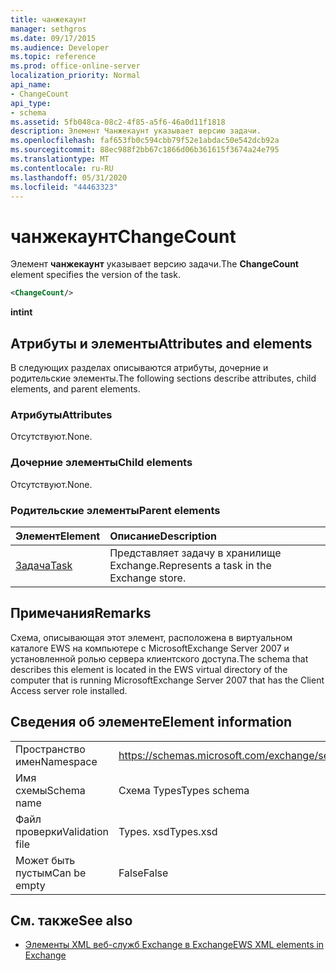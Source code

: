 ```yaml
---
title: чанжекаунт
manager: sethgros
ms.date: 09/17/2015
ms.audience: Developer
ms.topic: reference
ms.prod: office-online-server
localization_priority: Normal
api_name:
- ChangeCount
api_type:
- schema
ms.assetid: 5fb048ca-08c2-4f85-a5f6-46a0d11f1818
description: Элемент Чанжекаунт указывает версию задачи.
ms.openlocfilehash: faf653fb0c594cbb79f52e1abdac50e542dcb92a
ms.sourcegitcommit: 88ec988f2bb67c1866d06b361615f3674a24e795
ms.translationtype: MT
ms.contentlocale: ru-RU
ms.lasthandoff: 05/31/2020
ms.locfileid: "44463323"
---
```

# <a name="changecount"></a><span data-ttu-id="1911c-103">чанжекаунт</span><span class="sxs-lookup"><span data-stu-id="1911c-103">ChangeCount</span></span>

<span data-ttu-id="1911c-104">Элемент **чанжекаунт** указывает версию задачи.</span><span class="sxs-lookup"><span data-stu-id="1911c-104">The **ChangeCount** element specifies the version of the task.</span></span> 
  
```xml
<ChangeCount/>
```

 <span data-ttu-id="1911c-105">**int**</span><span class="sxs-lookup"><span data-stu-id="1911c-105">**int**</span></span>
## <a name="attributes-and-elements"></a><span data-ttu-id="1911c-106">Атрибуты и элементы</span><span class="sxs-lookup"><span data-stu-id="1911c-106">Attributes and elements</span></span>

<span data-ttu-id="1911c-107">В следующих разделах описываются атрибуты, дочерние и родительские элементы.</span><span class="sxs-lookup"><span data-stu-id="1911c-107">The following sections describe attributes, child elements, and parent elements.</span></span>
  
### <a name="attributes"></a><span data-ttu-id="1911c-108">Атрибуты</span><span class="sxs-lookup"><span data-stu-id="1911c-108">Attributes</span></span>

<span data-ttu-id="1911c-109">Отсутствуют.</span><span class="sxs-lookup"><span data-stu-id="1911c-109">None.</span></span>
  
### <a name="child-elements"></a><span data-ttu-id="1911c-110">Дочерние элементы</span><span class="sxs-lookup"><span data-stu-id="1911c-110">Child elements</span></span>

<span data-ttu-id="1911c-111">Отсутствуют.</span><span class="sxs-lookup"><span data-stu-id="1911c-111">None.</span></span>
  
### <a name="parent-elements"></a><span data-ttu-id="1911c-112">Родительские элементы</span><span class="sxs-lookup"><span data-stu-id="1911c-112">Parent elements</span></span>

|<span data-ttu-id="1911c-113">**Элемент**</span><span class="sxs-lookup"><span data-stu-id="1911c-113">**Element**</span></span>|<span data-ttu-id="1911c-114">**Описание**</span><span class="sxs-lookup"><span data-stu-id="1911c-114">**Description**</span></span>|
|:-----|:-----|
|[<span data-ttu-id="1911c-115">Задача</span><span class="sxs-lookup"><span data-stu-id="1911c-115">Task</span></span>](task.md) <br/> |<span data-ttu-id="1911c-116">Представляет задачу в хранилище Exchange.</span><span class="sxs-lookup"><span data-stu-id="1911c-116">Represents a task in the Exchange store.</span></span>  <br/> |
   
## <a name="remarks"></a><span data-ttu-id="1911c-117">Примечания</span><span class="sxs-lookup"><span data-stu-id="1911c-117">Remarks</span></span>

<span data-ttu-id="1911c-118">Схема, описывающая этот элемент, расположена в виртуальном каталоге EWS на компьютере с MicrosoftExchange Server 2007 и установленной ролью сервера клиентского доступа.</span><span class="sxs-lookup"><span data-stu-id="1911c-118">The schema that describes this element is located in the EWS virtual directory of the computer that is running MicrosoftExchange Server 2007 that has the Client Access server role installed.</span></span>
  
## <a name="element-information"></a><span data-ttu-id="1911c-119">Сведения об элементе</span><span class="sxs-lookup"><span data-stu-id="1911c-119">Element information</span></span>

|||
|:-----|:-----|
|<span data-ttu-id="1911c-120">Пространство имен</span><span class="sxs-lookup"><span data-stu-id="1911c-120">Namespace</span></span>  <br/> |https://schemas.microsoft.com/exchange/services/2006/types  <br/> |
|<span data-ttu-id="1911c-121">Имя схемы</span><span class="sxs-lookup"><span data-stu-id="1911c-121">Schema name</span></span>  <br/> |<span data-ttu-id="1911c-122">Схема Types</span><span class="sxs-lookup"><span data-stu-id="1911c-122">Types schema</span></span>  <br/> |
|<span data-ttu-id="1911c-123">Файл проверки</span><span class="sxs-lookup"><span data-stu-id="1911c-123">Validation file</span></span>  <br/> |<span data-ttu-id="1911c-124">Types. xsd</span><span class="sxs-lookup"><span data-stu-id="1911c-124">Types.xsd</span></span>  <br/> |
|<span data-ttu-id="1911c-125">Может быть пустым</span><span class="sxs-lookup"><span data-stu-id="1911c-125">Can be empty</span></span>  <br/> |<span data-ttu-id="1911c-126">False</span><span class="sxs-lookup"><span data-stu-id="1911c-126">False</span></span>  <br/> |
   
## <a name="see-also"></a><span data-ttu-id="1911c-127">См. также</span><span class="sxs-lookup"><span data-stu-id="1911c-127">See also</span></span>



- [<span data-ttu-id="1911c-128">Элементы XML веб-служб Exchange в Exchange</span><span class="sxs-lookup"><span data-stu-id="1911c-128">EWS XML elements in Exchange</span></span>](ews-xml-elements-in-exchange.md)

